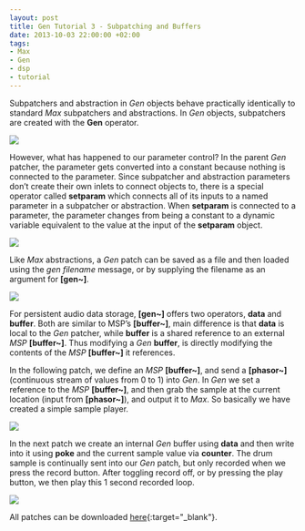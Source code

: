 ```yaml
---
layout: post
title: Gen Tutorial 3 - Subpatching and Buffers
date: 2013-10-03 22:00:00 +02:00
tags:
- Max
- Gen
- dsp
- tutorial
---
```

Subpatchers and abstraction in *Gen* objects behave practically identically to standard *Max* subpatchers and abstractions. In *Gen* objects, subpatchers are created with the **Gen** operator.

![]({{site.url}}/assets/images/posts/2013/13-10-03/01.png)

However, what has happened to our parameter control? In the parent *Gen* patcher, the parameter gets converted into a constant because nothing is connected to the parameter. Since subpatcher and abstraction parameters don’t create their own inlets to connect objects to, there is a special operator called **setparam** which connects all of its inputs to a named parameter in a subpatcher or abstraction. When **setparam** is connected to a parameter, the parameter changes from being a constant to a dynamic variable equivalent to the value at the input of the **setparam** object.

![]({{site.url}}/assets/images/posts/2013/13-10-03/02.png)

Like *Max* abstractions, a *Gen* patch can be saved as a file and then loaded using the *gen filename* message, or by supplying the filename as an argument for **[gen~]**.

![]({{site.url}}/assets/images/posts/2013/13-10-03/03.png)

For persistent audio data storage, **[gen~]** offers two operators, **data** and **buffer**. Both are similar to MSP’s **[buffer~]**, main difference is that **data** is local to the *Gen* patcher, while **buffer** is a shared reference to an external *MSP* **[buffer~]**. Thus modifying a *Gen* **buffer**, is directly modifying the contents of the *MSP* **[buffer~]** it references.

In the following patch, we define an *MSP* **[buffer~]**, and send a **[phasor~]** (continuous stream of values from 0 to 1) into *Gen*. In *Gen* we set a reference to the *MSP* **[buffer~]**, and then grab the sample at the current location (input from **[phasor~]**), and output it to *Max*. So basically we have created a simple sample player.

![]({{site.url}}/assets/images/posts/2013/13-10-03/04.png)

In the next patch we create an internal *Gen* buffer using **data** and then write into it using **poke** and the current sample value via **counter**. The drum sample is continually sent into our *Gen* patch, but only recorded when we press the record button. After toggling record off, or by pressing the play button, we then play this 1 second recorded loop.

![]({{site.url}}/assets/images/posts/2013/13-10-03/04.png)

All patches can be downloaded [here](https://drive.google.com/open?id=1g5iJapet5Aq4zXAOTgVzOqOIWxaRPN_V){:target="_blank"}.
